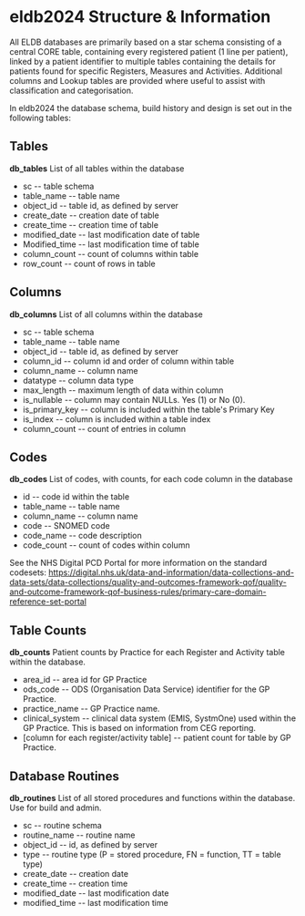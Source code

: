 # eldb2024 Structure & Information

All ELDB databases are primarily based on a star schema consisting of a
central CORE table, containing every registered patient (1 line per
patient), linked by a patient identifier to multiple tables containing
the details for patients found for specific Registers, Measures and
Activities. Additional columns and Lookup tables are provided where
useful to assist with classification and categorisation.

In eldb2024 the database schema, build history and design is set out in
the following tables:

## Tables
**db_tables**
List of all tables within the database

-   sc -- table schema
-   table_name -- table name
-   object_id -- table id, as defined by server
-   create_date -- creation date of table
-   create_time -- creation time of table
-   modified_date -- last modification date of table
-   Modified_time -- last modification time of table
-   column_count -- count of columns within table
-   row_count -- count of rows in table

## Columns
**db_columns**
List of all columns within the database

-   sc -- table schema
-   table_name -- table name
-   object_id -- table id, as defined by server
-   column_id -- column id and order of column within table
-   column_name -- column name
-   datatype -- column data type
-   max_length -- maximum length of data within column
-   is_nullable -- column may contain NULLs. Yes (1) or No (0).
-   is_primary_key -- column is included within the table's Primary Key
-   is_index -- column is included within a table index
-   column_count -- count of entries in column

## Codes
**db_codes**
List of codes, with counts, for each code column in the database

-   id -- code id within the table
-   table_name -- table name
-   column_name -- column name
-   code -- SNOMED code
-   code_name -- code description
-   code_count -- count of codes within column

See the NHS Digital PCD Portal for more information on the standard codesets: <https://digital.nhs.uk/data-and-information/data-collections-and-data-sets/data-collections/quality-and-outcomes-framework-qof/quality-and-outcome-framework-qof-business-rules/primary-care-domain-reference-set-portal>

## Table Counts
**db_counts**
Patient counts by Practice for each Register and Activity table within the database.

-   area_id -- area id for GP Practice
-   ods_code -- ODS (Organisation Data Service) identifier for the GP Practice.
-   practice_name -- GP Practice name.
-   clinical_system -- clinical data system (EMIS, SystmOne) used within the GP Practice. This is based on information from CEG reporting.
-   \[column for each register/activity table\] -- patient count for table by GP Practice.

## Database Routines
**db_routines**
List of all stored procedures and functions within the database. Use for build and admin.

-   sc -- routine schema
-   routine_name -- routine name
-   object_id -- id, as defined by server
-   type -- routine type (P = stored procedure, FN = function, TT = table type)
-   create_date -- creation date
-   create_time -- creation time
-   modified_date -- last modification date
-   modified_time -- last modification time
